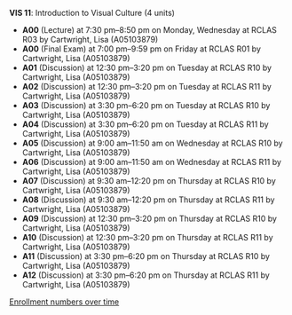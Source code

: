 **VIS 11**: Introduction to Visual Culture (4 units)

- **A00** (Lecture) at 7:30 pm–8:50 pm on Monday, Wednesday at RCLAS R03 by Cartwright, Lisa (A05103879)
- **A00** (Final Exam) at 7:00 pm–9:59 pm on Friday at RCLAS R01 by Cartwright, Lisa (A05103879)
- **A01** (Discussion) at 12:30 pm–3:20 pm on Tuesday at RCLAS R10 by Cartwright, Lisa (A05103879)
- **A02** (Discussion) at 12:30 pm–3:20 pm on Tuesday at RCLAS R11 by Cartwright, Lisa (A05103879)
- **A03** (Discussion) at 3:30 pm–6:20 pm on Tuesday at RCLAS R10 by Cartwright, Lisa (A05103879)
- **A04** (Discussion) at 3:30 pm–6:20 pm on Tuesday at RCLAS R11 by Cartwright, Lisa (A05103879)
- **A05** (Discussion) at 9:00 am–11:50 am on Wednesday at RCLAS R10 by Cartwright, Lisa (A05103879)
- **A06** (Discussion) at 9:00 am–11:50 am on Wednesday at RCLAS R11 by Cartwright, Lisa (A05103879)
- **A07** (Discussion) at 9:30 am–12:20 pm on Thursday at RCLAS R10 by Cartwright, Lisa (A05103879)
- **A08** (Discussion) at 9:30 am–12:20 pm on Thursday at RCLAS R11 by Cartwright, Lisa (A05103879)
- **A09** (Discussion) at 12:30 pm–3:20 pm on Thursday at RCLAS R10 by Cartwright, Lisa (A05103879)
- **A10** (Discussion) at 12:30 pm–3:20 pm on Thursday at RCLAS R11 by Cartwright, Lisa (A05103879)
- **A11** (Discussion) at 3:30 pm–6:20 pm on Thursday at RCLAS R10 by Cartwright, Lisa (A05103879)
- **A12** (Discussion) at 3:30 pm–6:20 pm on Thursday at RCLAS R11 by Cartwright, Lisa (A05103879)

[Enrollment numbers over time](./VIS11.tsv)
